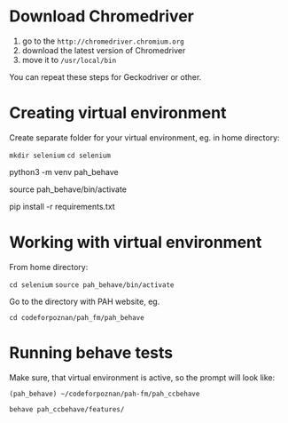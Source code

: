 # Download Chromedriver

1. go to the `http://chromedriver.chromium.org`
1. download the latest version of Chromedriver
1. move it to `/usr/local/bin`

You can repeat these steps for Geckodriver or other.

# Creating virtual environment

Create separate folder for your virtual environment, eg. in home directory:

```mkdir selenium```
```cd selenium```

python3 -m venv pah_behave

source pah_behave/bin/activate

pip install -r requirements.txt

# Working with virtual environment

From home directory:

```cd selenium```
```source pah_behave/bin/activate```

Go to the directory with PAH website, eg.

```cd codeforpoznan/pah_fm/pah_behave```

# Running behave tests

Make sure, that virtual environment is active, so the prompt will look like:

```(pah_behave) ~/codeforpoznan/pah-fm/pah_ccbehave```

```behave pah_ccbehave/features/```

